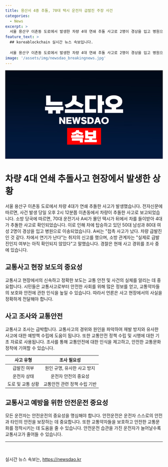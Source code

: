 ```yaml
---
title: 용산서 4중 추돌, 70대 택시 운전자 급발진 주장 사건
categories:
  - News
excerpt: >
  서울 용산구 이촌동 도로에서 발생한 차량 4대 연쇄 추돌 사고로 2명이 경상을 입고 병원으로 옮겨졌다. 사고는 8일 오후 2시12분쯤 발생했으며, 70대 운전기사 A씨의 택시가 뒤에서 차를 들이받아 4대가 연쇄추돌했다. A씨는 차량 급발진인 것 같다고 주장했지만, 실제 원인은 경찰 조사 중이다. 사고 경위에 대한 파악이 계속되고 있다. (150자)
feature_text: >
  ## koreablockchain 실시간 뉴스 속보입니다.

  서울 용산구 이촌동 도로에서 발생한 차량 4대 연쇄 추돌 사고로 2명이 경상을 입고 병원으로 옮겨졌다. 사고는 8일 오후 2시12분쯤 발생했으며, 70대 운전기사 A씨의 택시가 뒤에서 차를 들이받아 4대가 연쇄추돌했다. A씨는 차량 급발진인 것 같다고 주장했지만, 실제 원인은 경찰 조사 중이다. 사고 경위에 대한 파악이 계속되고 있다. (150자)
image: '/assets/img/newsdao_breakingnews.jpg'
---
```


<p><img src="/assets/img/newsdao_breakingnews.jpg" alt="koreablockchain 속보" /></p>

<h1>차량 4대 연쇄 추돌사고 현장에서 발생한 상황</h1>

<p data-ke-size="size16">서울 용산구 이촌동 도로에서 차량 4대가 연쇄 추돌한 사고가 발생했습니다. 전자신문에 따르면, 사건 발생 당일 오후 2시 12분쯤 이촌동에서 차량이 추돌한 사고로 보고되었습니다. 소방 당국에 따르면, 70대 운전기사 A씨가 몰던 택시가 뒤에서 차를 들이받아 4대가 추돌한 사고로 확인되었습니다. 이로 인해 차에 탑승하고 있던 50대 남성과 80대 여성 2명이 경상을 입고 병원으로 이송되었습니다. A씨는 "접촉 사고가 났다. 차량 급발진인 것 같다. 차에서 연기가 난다"는 취지의 신고를 했으며, 소방 관계자는 "실제로 급발진인지 여부는 아직 확인되지 않았다"고 말했습니다. 경찰은 현재 사고 경위를 조사 중에 있습니다.</p>

<h2 data-ke-size="size26">교통사고 현장 보도의 중요성</h2>

<p data-ke-size="size16">교통사고 현장에서의 신속하고 정확한 보도는 교통 안전 및 사건의 실체를 알리는 데 중요합니다. 시민들은 교통사고로부터 안전한 사회를 위해 많은 정보를 얻고, 교통약자들의 보호와 안전에 관한 인식을 높일 수 있습니다. 따라서 언론은 사고 현장에서의 사실을 정확하게 전달해야 합니다.</p>

<h2 data-ke-size="size26">사고 조사와 교통안전</h2>

<p data-ke-size="size16">교통사고 조사는 급박합니다. 교통사고의 경위와 원인을 파악하여 재발 방지와 유사한 사고에 대한 예방책 수립에 도움이 됩니다. 또한 교통안전 정책 수립 및 시행에 대한 기초 자료로 사용됩니다. 조사를 통해 교통안전에 대한 인식을 제고하고, 안전한 교통문화 정착에 기여할 수 있습니다.</p>

<table>
<thead>
<tr>
<th style="text-align: center;">사고 유형</th>
<th style="text-align: center;">조사 필요성</th>
</tr>
</thead>
<tbody>
<tr>
<td style="text-align: center;">급발진 여부</td>
<td style="text-align: center;">원인 규명, 유사한 사고 방지</td>
</tr>
<tr>
<td style="text-align: center;">운전자 상태</td>
<td style="text-align: center;">운전자 안전의 중요성</td>
</tr>
<tr>
<td style="text-align: center;">도로 및 교통 상황</td>
<td style="text-align: center;">교통안전 관련 정책 수립 기반</td>
</tr>
</tbody>
</table>

<h2 data-ke-size="size26">교통사고 예방을 위한 안전운전 중요성</h2>

<p data-ke-size="size16">모든 운전자는 안전운전의 중요성을 명심해야 합니다. 안전운전은 운전자 스스로의 안전과 타인의 안전을 보장하는 데 중요합니다. 또한 교통약자들을 보호하고 안전한 교통문화를 정착시키는 데 도움을 줄 수 있습니다. 안전운전 습관을 가진 운전자가 늘어날수록 교통사고가 줄어들 수 있습니다.</p>

<hr>

<p data-ke-size="size16">&nbsp;</p>
실시간 뉴스 속보는, <a href="https://newsdao.kr" rel="dofollow">https://newsdao.kr</a>


